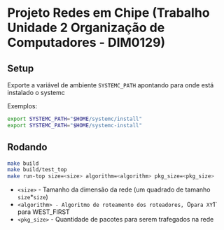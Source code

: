 # Projeto Redes em Chipe (Trabalho Unidade 2 Organização de Computadores - DIM0129)

## Setup

Exporte a variável de ambiente `SYSTEMC_PATH` apontando para onde está instalado o systemc

Exemplos:
```sh
export SYSTEMC_PATH="$HOME/systemc/install"
export SYSTEMC_PATH="$HOME/systemc-install"
```

## Rodando

```sh
make build
make build/test_top
make run-top size=<size> algorithm=<algorithm> pkg_size=<pkg_size>
```

- `<size>` - Tamanho da dimensão da rede (um quadrado de tamanho `size`*`size`)
- `<algorithm> - Algoritmo de roteamento dos roteadores, `0` para XY `1` para WEST_FIRST
- `<pkg_size>` - Quantidade de pacotes para serem trafegados na rede